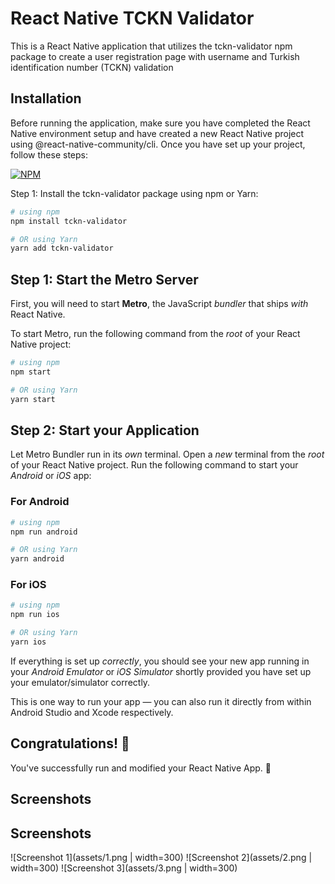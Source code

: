 # React Native TCKN Validator

This is a React Native application that utilizes the tckn-validator npm package to create a user registration page with username and Turkish identification number (TCKN) validation



## Installation

Before running the application, make sure you have completed the React Native environment setup and have created a new React Native project using @react-native-community/cli. Once you have set up your project, follow these steps:

[![NPM](https://img.shields.io/npm/v/tckn-validator.svg)](https://www.npmjs.com/package/tckn-validator)

Step 1: Install the tckn-validator package using npm or Yarn:

```bash
# using npm
npm install tckn-validator

# OR using Yarn
yarn add tckn-validator
```

## Step 1: Start the Metro Server

First, you will need to start **Metro**, the JavaScript _bundler_ that ships _with_ React Native.

To start Metro, run the following command from the _root_ of your React Native project:

```bash
# using npm
npm start

# OR using Yarn
yarn start
```

## Step 2: Start your Application

Let Metro Bundler run in its _own_ terminal. Open a _new_ terminal from the _root_ of your React Native project. Run the following command to start your _Android_ or _iOS_ app:

### For Android

```bash
# using npm
npm run android

# OR using Yarn
yarn android
```

### For iOS

```bash
# using npm
npm run ios

# OR using Yarn
yarn ios
```

If everything is set up _correctly_, you should see your new app running in your _Android Emulator_ or _iOS Simulator_ shortly provided you have set up your emulator/simulator correctly.

This is one way to run your app — you can also run it directly from within Android Studio and Xcode respectively.

## Congratulations! :tada:

You've successfully run and modified your React Native App. :partying_face:

## Screenshots
## Screenshots

![Screenshot 1](assets/1.png | width=300)
![Screenshot 2](assets/2.png | width=300)
![Screenshot 3](assets/3.png | width=300)

